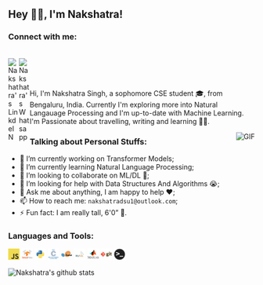 ## **Hey 👋🏽, I'm Nakshatra!**

### **Connect with me:**
<br/>
<a href="https://www.linkedin.com/in/nakshatra-singh-3363511b3/">
  <img align="left" alt="Nakshatra's LinkdeIN" width="22px" src="https://cdn.jsdelivr.net/npm/simple-icons@v3/icons/linkedin.svg" />
</a>
<a href="https://wa.link/8bt67v">
  <img align="left" alt="Nakshatra's Whatsapp" width="22px" src="https://cdn.jsdelivr.net/npm/simple-icons@v3/icons/whatsapp.svg" />
</a>
<br />

![]()


Hi, I'm Nakshatra Singh, a sophomore CSE student 🎓, from Bengaluru, India. Currently I'm exploring more into Natural Langauage Processing and I'm up-to-date with Machine Learning. I'm Passionate about travelling, writing and learning ✍🏽. 

<img align="right" height="275" alt="GIF" src="https://media.giphy.com/media/6wa5vuYvetU1Jibm13/giphy.gif" />



### **Talking about Personal Stuffs:**

- 🔭 I’m currently working on Transformer Models;
- 🌱 I’m currently learning Natural Language Processing;
- 👯 I’m looking to collaborate on ML/DL 🤝;
- 🤔 I’m looking for help with Data Structures And Algorithms 😭;
- 💬 Ask me about anything, I am happy to help ❤️;
- 📫 How to reach me: `nakshatradsu1@outlook.com`;
- ⚡ Fun fact: I am really tall, 6'0” 🥛.



### **Languages and Tools:**  

<code><img height="23" src="https://raw.githubusercontent.com/github/explore/80688e429a7d4ef2fca1e82350fe8e3517d3494d/topics/javascript/javascript.png"></code>
<code><img height="23" src="https://raw.githubusercontent.com/github/explore/80688e429a7d4ef2fca1e82350fe8e3517d3494d/topics/tensorflow/tensorflow.png"></code>
<code><img height="23" src="https://raw.githubusercontent.com/github/explore/80688e429a7d4ef2fca1e82350fe8e3517d3494d/topics/python/python.png"></code>
<code><img height="23" src="https://raw.githubusercontent.com/github/explore/80688e429a7d4ef2fca1e82350fe8e3517d3494d/topics/c/c.png"></code>
<code><img height="23" src="https://raw.githubusercontent.com/github/explore/80688e429a7d4ef2fca1e82350fe8e3517d3494d/topics/scikit-learn/scikit-learn.png"></code>
<code><img height="23" src="https://raw.githubusercontent.com/github/explore/80688e429a7d4ef2fca1e82350fe8e3517d3494d/topics/mysql/mysql.png"></code>
<code><img height="23" src="https://raw.githubusercontent.com/github/explore/80688e429a7d4ef2fca1e82350fe8e3517d3494d/topics/matlab/matlab.png"></code>
<code><img height="23" src="https://raw.githubusercontent.com/github/explore/80688e429a7d4ef2fca1e82350fe8e3517d3494d/topics/git/git.png"></code>
<code><img height="23" src="https://raw.githubusercontent.com/github/explore/80688e429a7d4ef2fca1e82350fe8e3517d3494d/topics/terminal/terminal.png"></code>

![Nakshatra's github stats](https://github-readme-stats.nakshatrasinghh.vercel.app/api?username=nakshatrasinghh&show_icons=true&hide_border=true&theme=radical)


